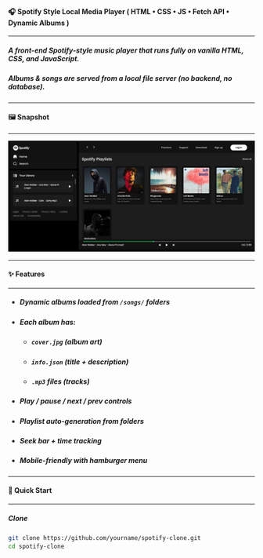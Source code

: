 #### 🎧 Spotify Style Local Media Player ( HTML • CSS • JS • Fetch API • Dynamic Albums )

---

##### A front-end Spotify-style music player that runs fully on vanilla **HTML, CSS, and JavaScript**.

##### Albums & songs are served from a **local file server** (no backend, no database).

---

#### 🖼️ Snapshot

---

![Snapshot](/spotify_clone/assets/project3.png)

---

#### ✨ Features

---

- ##### Dynamic albums loaded from `/songs/` folders
- ##### Each album has:
  - ##### `cover.jpg` (album art)
  - ##### `info.json` (title + description)
  - ##### `.mp3` files (tracks)
- ##### Play / pause / next / prev controls
- ##### Playlist auto-generation from folders
- ##### Seek bar + time tracking
- ##### Mobile-friendly with hamburger menu

---

#### 🚀 Quick Start

---

##### Clone

```bash
git clone https://github.com/yourname/spotify-clone.git
cd spotify-clone
```

